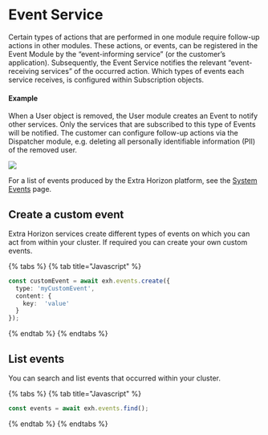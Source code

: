 # Event Service

Certain types of actions that are performed in one module require follow-up actions in other modules. These actions, or events, can be registered in the Event Module by the “event-informing service” (or the customer’s application). Subsequently, the Event Service notifies the relevant “event-receiving services” of the occurred action. Which types of events each service receives, is configured within Subscription objects.

#### Example

When a User object is removed, the User module creates an Event to notify other services. Only the services that are subscribed to this type of Events will be notified. The customer can configure follow-up actions via the Dispatcher module, e.g. deleting all personally identifiable information (PII) of the removed user.

![](../../../.gitbook/assets/Screenshot\_20211018\_141014.png)

For a list of events produced by the Extra Horizon platform, see the [System Events](system-events.md) page.

## Create a custom event

Extra Horizon services create different types of events on which you can act from within your cluster. If required you can create your own custom events.

{% tabs %}
{% tab title="Javascript" %}
```typescript
const customEvent = await exh.events.create({
  type: 'myCustomEvent',
  content: {
    key:  'value'
  }
});
```
{% endtab %}
{% endtabs %}

## List events

You can search and list events that occurred within your cluster.

{% tabs %}
{% tab title="Javascript" %}
```typescript
const events = await exh.events.find();
```
{% endtab %}
{% endtabs %}
